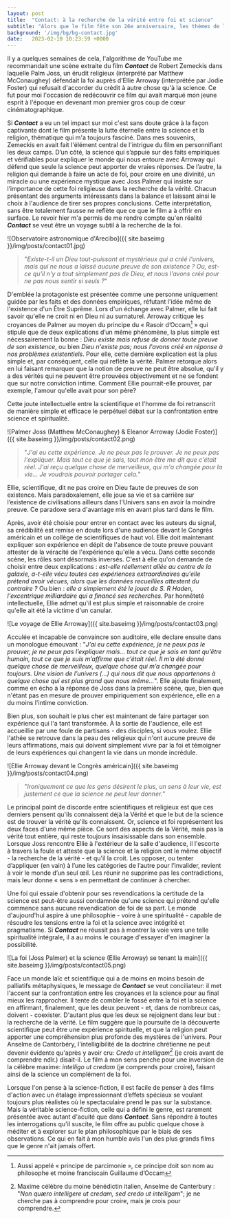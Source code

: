 ```yaml
---
layout: post
title:  "Contact: à la recherche de la vérité entre foi et science"
subtitle: "Alors que le film fête son 26e anniversaire, les thèmes de la découverte, de la foi et de la quête de sens qu'il aborde continuent de trouver un écho auprès du public aujourd'hui..."
background: '/img/bg/bg-contact.jpg'
date:   2023-02-10 10:23:59 +0000
---
```


Il y a quelques semaines de cela, l'algorithme de YouTube me recommandait une scène extraite du film ***Contact*** de Robert Zemeckis dans laquelle Palm Joss, un érudit religieux (interprété par Matthew McConaughey) défendait la foi auprès d’Ellie Arroway (interprétée par Jodie Foster) qui refusait d'accorder du crédit à autre chose qu'à la science. Ce fut pour moi l'occasion de redécouvrir ce film qui avait marqué mon jeune esprit à l'époque en devenant mon premier gros coup de cœur cinématographique.

Si ***Contact*** a eu un tel impact sur moi c'est sans doute grâce à la façon captivante dont le film présente la lutte éternelle entre la science et la religion, thématique qui m'a toujours fasciné. Dans mes souvenirs, Zemeckis en avait fait l'élément central de l'intrigue du film en personnifiant les deux camps. D’un côté, la science qui s’appuie sur des faits empiriques et vérifiables pour expliquer le monde qui nous entoure avec Arroway qui défend que seule la science peut apporter de vraies réponses. De l’autre, la religion qui demande à faire un acte de foi, pour croire en une divinité, un miracle ou une expérience mystique avec Joss Palmer qui insiste sur l’importance de cette foi religieuse dans la recherche de la vérité. Chacun présentant des arguments intéressants dans la balance et laissant ainsi le choix à l'audience de tirer ses propres conclusions. Cette interprétation, sans être totalement fausse ne reflète que ce que le film a à offrir en surface. Le revoir hier m'a permis de me rendre compte qu'en réalité ***Contact*** se veut être un voyage subtil à la recherche de la foi.

![Observatoire astronomique d'Arecibo]({{ site.baseimg }}/img/posts/contact01.jpg)

> "*Existe-t-il un Dieu tout-puissant et mystérieux qui a créé l'univers, mais qui ne nous a laissé aucune preuve de son existence ? Ou, est-ce qu'il n'y a tout simplement pas de Dieu, et nous l'avons créé pour ne pas nous sentir si seuls ?*"

D'emblée la protagoniste est présentée comme une personne uniquement guidée par les faits et des données empiriques, réfutant l'idée même de l'existence d'un Être Suprême. Lors d'un échange avec Palmer, elle lui fait savoir qu'elle ne croit ni en Dieu ni au surnaturel. Arroway critique les croyances de Palmer au moyen du principe du « Rasoir d’Occam[^1] » qui stipule que de deux explications d’un même phénomène, la plus simple est nécessairement la bonne : _Dieu existe mais refuse de donner toute preuve de son existence_, ou bien _Dieu n'existe pas; nous l'avons créé en réponse à nos problèmes existentiels_. Pour elle, cette dernière explication est la plus simple et, par conséquent, celle qui reflète la vérité. Palmer retorque alors en lui faisant remarquer que la notion de preuve ne peut être absolue, qu'il y a des vérités qui ne peuvent être prouvées objectivement et ne se fondent que sur notre conviction intime. Comment Ellie pourrait-elle prouver, par exemple, l'amour qu'elle avait pour son père?

Cette joute intellectuelle entre la scientifique et l'homme de foi retranscrit de manière simple et efficace le perpétuel débat sur la confrontation entre science et spiritualité.

![Palmer Joss (Matthew McConaughey) & Eleanor Arroway (Jodie Foster)]({{ site.baseimg }}/img/posts/contact02.png)

>"*J'ai eu cette expérience. Je ne peux pas le prouver. Je ne peux pas l'expliquer. Mais tout ce que je sais, tout mon être me dit que c'était réel. J'ai reçu quelque chose de merveilleux, qui m'a changée pour la vie... Je voudrais pouvoir partager cela.*"

Ellie, scientifique, dit ne pas croire en Dieu faute de preuves de son existence. Mais paradoxalement, elle joue sa vie et sa carrière sur l’existence de civilisations ailleurs dans l'Univers sans en avoir la moindre preuve. Ce paradoxe sera d'avantage mis en avant plus tard dans le film.

Après, avoir été choisie pour entrer en contact avec les auteurs du signal, sa crédibilité est remise en doute lors d'une audience devant le Congrès américain et un collège de scientifiques de haut vol. Ellie doit maintenant expliquer son expérience en dépit de l'absence de toute preuve pouvant attester de la véracité de l'expérience qu'elle a vécu. Dans cette seconde scène, les rôles sont désormais inversés. C'est à elle qu'on demande de choisir entre deux explications : *est-elle réellement allée au centre de la galaxie, a-t-elle vécu toutes ces expériences extraordinaires qu'elle prétend avoir vécues, alors que les données recueillies attestent du contraire ?* Ou bien : *elle a simplement été le jouet de S. R Haden, l'excentrique milliardaire qui a financé ses recherches*. Par honnêteté intellectuelle, Ellie admet qu'il est plus simple et raisonnable de croire qu'elle ait été la victime d'un canular.
  
![Le voyage de Ellie Arroway]({{ site.baseimg }}/img/posts/contact03.png)

Acculée et incapable de convaincre son auditoire, elle declare ensuite dans un monologue émouvant : "*J’ai eu cette expérience, je ne peux pas le prouver, je ne peux pas l’expliquer mais… tout ce que je sais en tant qu’être humain, tout ce que je suis m’affirme que c’était réel. Il m’a été donné quelque chose de merveilleux, quelque chose qui m’a changée pour toujours. Une vision de l’univers (...) qui nous dit que nous appartenons à quelque chose qui est plus grand que nous même...*". Elle ajoute finalement, comme en écho à la réponse de Joss dans la première scène, que, bien que n'étant pas en mesure de prouver empiriquement son expérience, elle en a du moins l'intime conviction.  

Bien plus, son souhait le plus cher est maintenant de faire partager son expérience qui l'a tant transformée. À la sortie de l'audience, elle est accueillie par une foule de partisans - des disciples, si vous voulez. Ellie l'athée se retrouve dans la peau des religieux qui n'ont aucune preuve de leurs affirmations, mais qui doivent simplement vivre par la foi et témoigner de leurs expériences qui changent la vie dans un monde incrédule.
  
![Ellie Arroway devant le Congrès américain]({{ site.baseimg }}/img/posts/contact04.png)
  
> "*Ironiquement ce que les gens désirent le plus, un sens à leur vie, est justement ce que la science ne peut leur donner.*"

Le principal point de discorde entre scientifiques et religieux est que ces derniers pensent qu'ils connaissent déjà la Vérité et que le but de la science est de trouver la vérité qu'ils connaissent. Or, science et foi représentent  les deux faces d'une même pièce. Ce sont des aspects de la Vérité, mais pas la vérité tout entière, qui reste toujours insaisissable dans son ensemble.  Lorsque Joss rencontre Ellie à l'extérieur de la salle d'audience, il l'escorte à travers la foule et atteste que la science et la religion ont le même objectif - la recherche de la vérité - et qu'il la croit. Les opposer, ou tenter d’appliquer (en vain) à l’une les catégories de l’autre pour l’invalider, revient à voir le monde d’un seul œil. Les réunir ne supprime pas les contradictions, mais leur donne « sens » en permettant de continuer à chercher.

Une foi qui essaie d'obtenir pour ses revendications la certitude de la science est peut-être aussi condamnée qu'une science qui prétend qu'elle commence sans aucune revendication de foi de sa part. Le monde d'aujourd'hui aspire à une philosophie - voire à une spiritualité - capable de résoudre les tensions entre la foi et la science avec intégrité et pragmatisme. Si ***Contact*** ne réussit pas à montrer la voie vers une telle spiritualité intégrale, il a au moins le courage d'essayer d'en imaginer la possibilité.

![La foi (Joss Palmer) et la science (Ellie Arroway) se tenant la main]({{ site.baseimg }}/img/posts/contact05.png)

Face un monde laïc et scientifique qui a de moins en moins besoin de palliatifs métaphysiques, le message de ***Contact*** se veut conciliateur: il met l'accent sur la confrontation entre les croyances et la science pour au final mieux les rapprocher. Il tente de combler le fossé entre la foi et la science en affirmant, finalement, que les deux peuvent - et, dans de nombreux cas, doivent - coexister. D'autant plus que les deux se rejoignent dans leur but : la recherche de la vérité. Le film suggère que la poursuite de la découverte scientifique peut être une expérience spirituelle, et que la religion peut apporter une compréhension plus profonde des mystères de l'univers.
Pour Anselme de Cantorbéry, l'intelligibilité de la doctrine chrétienne ne peut devenir évidente qu'après y avoir cru: _Credo ut intelligam[^2]_ (je crois avant de comprendre ndlr.) disait-il. Le film à mon sens penche pour une inversion de la célèbre maxime: _intelligo ut credam_ (je comprends pour croire), faisant ainsi de la science un complément de la foi. 

Lorsque l'on pense à la science-fiction, il est facile de penser à des films d'action avec un étalage impressionnant d’effets spéciaux se voulant toujours plus réalistes où le spectaculaire prend le pas sur la substance. Mais la véritable science-fiction, celle qui a défini le genre, est rarement présentée avec autant d'acuité que dans ***Contact***. Sans répondre à toutes les interrogations qu'il suscite, le film offre au public quelque chose à méditer et à explorer sur le plan philosophique par le biais de ses observations. Ce qui en fait à mon humble avis l'un des plus grands films que le genre n'ait jamais offert. 

  

[^1]: Aussi appelé « principe de parcimonie », ce principe doit son nom au philosophe et moine franciscain Guillaume d’Occam
[^2]: Maxime célèbre du moine bénédictin italien, Anselme de Canterbury : "*Non quæro intelligere ut credam, sed credo ut intelligam*"; je ne cherche pas à comprendre pour croire, mais je crois pour comprendre.